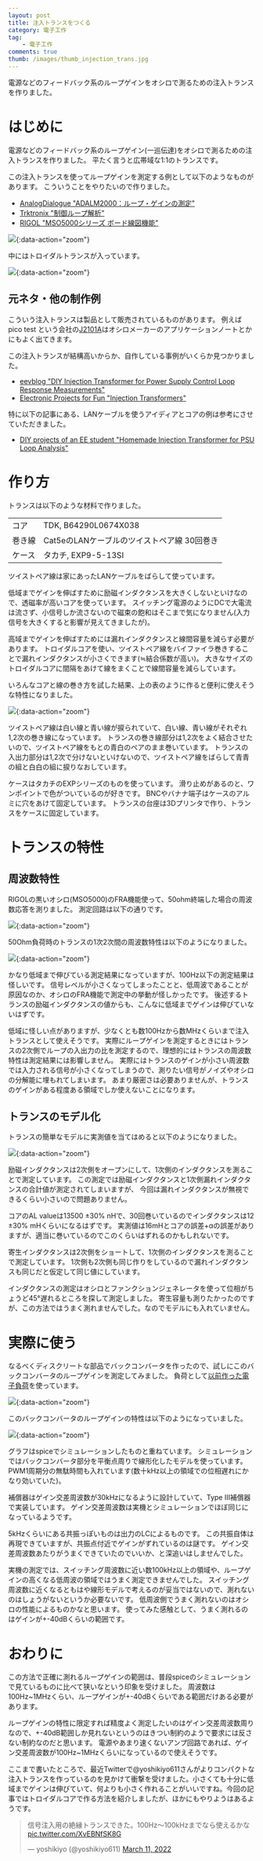 ```yaml
---
layout: post
title: 注入トランスをつくる
category: 電子工作
tag:
    - 電子工作
comments: true
thumb: /images/thumb_injection_trans.jpg
---
```

電源などのフィードバック系のループゲインをオシロで測るための注入トランスを作りました。



# はじめに
電源などのフィードバック系のループゲイン(一巡伝達)をオシロで測るための注入トランスを作りました。
平たく言うと広帯域な1:1のトランスです。

この注入トランスを使ってループゲインを測定する例として以下のようなものがあります。
こういうことをやりたいので作りました。

* [AnalogDialogue "ADALM2000：ループ・ゲインの測定"](https://www.analog.com/jp/analog-dialogue/studentzone/studentzone-july-2019.html)
* [Trktronix "制御ループ解析"](https://www.tek.com/ja/solutions/application/control-loop-analysis)
* [RIGOL "MSO5000シリーズ ボード線図機能"](https://jp.rigol.com/NEWS/news/50.html)


![](/images/injection_trans1.jpg){:data-action="zoom"}

中にはトロイダルトランスが入っています。

![](/images/injection_trans2.jpg){:data-action="zoom"}

## 元ネタ・他の制作例

こういう注入トランスは製品として販売されているものがあります。
例えばpico test という会社の[J2101A](https://www.picotest.com/products_J2101A.html)はオシロメーカーのアプリケーションノートとかにもよく出てきます。

この注入トランスが結構高いからか、自作している事例がいくらか見つかりました。

* [eevblog "DIY Injection Transformer for Power Supply Control Loop Response Measurements"](https://www.eevblog.com/forum/projects/diy-injection-transformer-for-power-supply-control-loop-response-measurements/)  
* [Electronic Projects for Fun "Injection Transformers"](https://electronicprojectsforfun.wordpress.com/injection-transformers/)

特に以下の記事にある、LANケーブルを使うアイディアとコアの例は参考にさせていただきました。

* [DIY projects of an EE student "Homemade Injection Transformer for PSU Loop Analysis"](https://adilmalikn.wordpress.com/2019/07/07/homemade-inject-transformer-for-psu-loop-analysis/)


# 作り方

トランスは以下のような材料で作りました。

<table>
<tr>
    <td>コア</td>
    <td>TDK, B64290L0674X038</td>
</tr>
<tr>
    <td>巻き線</td>
    <td>Cat5eのLANケーブルのツイストペア線 30回巻き</td>
</tr>
<tr>
    <td>ケース</td>
    <td>タカチ, EXP9-5-13SI</td>
</tr>
</table>

ツイストペア線は家にあったLANケーブルをばらして使っています。

低域までゲインを伸ばすために励磁インダクタンスを大きくしないといけなので、透磁率が高いコアを使っています。
スイッチング電源のようにDCで大電流は流さず、小信号しか流さないので磁束の飽和はそこまで気になりません(入力信号を大きくすると影響が見えてきましたが)。

高域までゲインを伸ばすためには漏れインダクタンスと線間容量を減らす必要があります。
トロイダルコアを使い、ツイストペア線をバイファイラ巻きすることで漏れインダクタンスが小さくできます(≒結合係数が高い)。
大きなサイズのトロイダルコアに間隔をあけて線をまくことで線間容量を減らしています。

いろんなコアと線の巻き方を試した結果、上の表のように作ると便利に使えそうな特性になりました。

![](/images/injection_trans3.jpg){:data-action="zoom"}


ツイストペア線は白い線と青い線が捩られていて、白い線、青い線がそれぞれ1,2次の巻き線になっています。
トランスの巻き線部分は1,2次をよく結合させたいので、ツイストペア線をもとの青白のペアのまま巻いています。
トランスの入出力部分は1,2次で分けないといけないので、ツイストペア線をばらして青青の組と白白の組に捩りなおしています。


ケースはタカチのEXPシリーズのものを使っています。
滑り止めがあるのと、ワンポイントで色がついているのが好きです。
BNCやバナナ端子はケースのアルミに穴をあけて固定しています。
トランスの台座は3Dプリンタで作り、トランスをケースに固定しています。

# トランスの特性

## 周波数特性

RIGOLの黒いオシロ(MSO5000)のFRA機能使って、50ohm終端した場合の周波数応答を測りました。
測定回路は以下の通りです。

![](/images/injection_trans_char_measure.svg){:data-action="zoom"}

50Ohm負荷時のトランスの1次2次間の周波数特性は以下のようになりました。

![](/images/injection_trans_char.svg){:data-action="zoom"}

かなり低域まで伸びている測定結果になっていますが、100Hz以下の測定結果は怪しいです。
信号レベルが小さくなってしまったことと、低周波であることが原因なのか、オシロのFRA機能で測定中の挙動が怪しかったです。
後述するトランスの励磁インダクタンスの値からも、こんなに低域までゲインは伸びていないはずです。

低域に怪しい点がありますが、少なくとも数100Hzから数MHzくらいまで注入トランスとして使えそうです。
実際にループゲインを測定するときにはトランスの2次側でループの入出力の比を測定するので、理想的にはトランスの周波数特性は測定結果には影響しません。
実際にはトランスのゲインが小さい周波数では入力される信号が小さくなってしまうので、測りたい信号がノイズやオシロの分解能に埋もれてしまいます。
あまり厳密さは必要ありませんが、トランスのゲインがある程度ある領域でしか使えないことになります。

## トランスのモデル化

トランスの簡単なモデルに実測値を当てはめると以下のようになりました。

![](/images/injection_trans_model.svg){:data-action="zoom"}

励磁インダクタンスは2次側をオープンにして、1次側のインダクタンスを測ることで測定しています。
この測定では励磁インダクタンスと1次側漏れインダクタンスの合計値が測定されてしまいますが、
今回は漏れインダクタンスが無視できるくらい小さいので問題ありません。

コアのAL valueは13500 ±30% nHで、30回巻いているのでインダクタンスは12 ±30% mHくらいになるはずです。
実測値は16mHとコアの誤差+αの誤差がありますが、適当に巻いているのでこのくらいはずれるのかもしれないです。

寄生インダクタンスは2次側をショートして、1次側のインダクタンスを測ることで測定しています。
1次側も2次側も同じ作りをしているので漏れインダクタンスも同じだと仮定して同じ値にしています。

インダクタンスの測定はオシロとファンクションジェネレータを使って位相がちょうど45°遅れるところを探して測定しました。
寄生容量も測りたかったのですが、この方法ではうまく測れませんでした。なのでモデルにも入れていません。

# 実際に使う

なるべくディスクリートな部品でバックコンバータを作ったので、試しにこのバックコンバータのループゲインを測定してみました。
負荷として[以前作った電子負荷](/posts/2021-11-13-eload/)を使っています。

![](/images/injection_trans_dcdc.jpg){:data-action="zoom"}

このバックコンバータのループゲインの特性は以下のようになっていました。

![](/images/injection_trans_dcdc_measure.svg){:data-action="zoom"}

グラフはspiceでシミュレーションしたものと重ねています。
シミュレーションではバックコンバータ部分を平衡点周りで線形化したモデルを使っています。
PWM1周期分の無駄時間も入れています(数十kHz以上の領域での位相遅れにかなり効いていた)。

補償器はゲイン交差周波数が30kHzになるように設計していて、Type III補償器で実装しています。
ゲイン交差周波数は実機とシミュレーションでほぼ同じになっているようです。

5kHzくらいにある共振っぽいものは出力のLCによるものです。
この共振自体は再現できていますが、共振点付近でゲインがずれているのは謎です。
ゲイン交差周波数あたりがうまくできていたのでいいか、と深追いはしませんでした。

実機の測定では、スイッチング周波数に近い数100kHz以上の領域や、ループゲインの高くなる低周波の領域ではうまく測定できませんでした。
スイッチング周波数に近くなるともはや線形モデルで考えるのが妥当ではないので、測れないのはしょうがないというか必要ないです。
低周波側でうまく測れないのはオシロの性能によるものかなと思います。
使ってみた感触として、うまく測れるのはゲインが+-40dBくらいの範囲です。


# おわりに

この方法で正確に測れるループゲインの範囲は、普段spiceのシミュレーションで見ているものに比べて狭いなという印象を受けました。
周波数は100Hz~1MHzくらい、ループゲインが+-40dBくらいである範囲だけある必要があります。

ループゲインの特性に限定すれば精度よく測定したいのはゲイン交差周波数周りなので、+-40dB範囲しか見れないというのはきつい制約のようで要求には反さない制約なのだと思います。
電源やあまり速くないアンプ回路であれば、ゲイン交差周波数が100Hz~1MHzくらいになっているので使えそうです。

ここまで書いたところで、最近Twitterで@yoshikiyo611さんがよりコンパクトな注入トランスを作っているのを見かけて衝撃を受けました。小さくても十分に低域までゲインは伸びていて、何よりも小さく作れることがいいですね。今回の記事ではトロイダルコアで作る方法を紹介しましたが、ほかにもやりようはあるようです。

<blockquote class="twitter-tweet"><p lang="ja" dir="ltr">信号注入用の絶縁トランスできた。100Hz～100kHzまでなら使えるかな <a href="https://t.co/XvEBNfSK8G">pic.twitter.com/XvEBNfSK8G</a></p>&mdash; yoshikiyo (@yoshikiyo611) <a href="https://twitter.com/yoshikiyo611/status/1502336072386510848?ref_src=twsrc%5Etfw">March 11, 2022</a></blockquote> <script async src="https://platform.twitter.com/widgets.js" charset="utf-8"></script>
